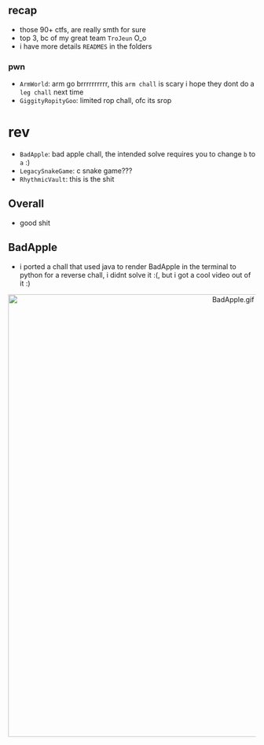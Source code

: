 ## recap
- those 90+ ctfs, are really smth for sure
- top 3, bc of my great team `TroJeun` O_o
- i have more details `READMES` in the folders


### pwn 
- `ArmWorld`: arm go brrrrrrrrrr, this `arm chall` is scary i hope they dont do a `leg chall` next time
- `GiggityRopityGoo`: limited rop chall, ofc its srop

# rev
- `BadApple`: bad apple chall, the intended solve requires you to change `b` to `a` :)
- `LegacySnakeGame`: c snake game???
- `RhythmicVault`: this is the shit


## Overall
- good shit


## BadApple
- i ported a chall that used java to render BadApple in the terminal to python for a reverse chall, i didnt solve it :(, but i got a cool video out of it :) 

<center>
<img width=900 src="BadApple.gif" alt="BadApple.gif"/>
</center>
